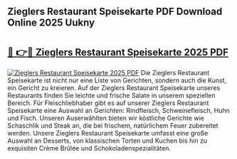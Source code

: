 ## Zieglers Restaurant Speisekarte PDF Download Online 2025 Uukny

# <h2><a href="http://gcc4l0m.nevu.top/?p=Zieglers+Restaurant+Speisekarte">🔗 👉🔴 Zieglers Restaurant Speisekarte 2025 PDF</a></h2>

[![Zieglers Restaurant Speisekarte 2025 PDF](https://i.imgur.com/dBaPXMq.png)](http://gcc4l0m.nevu.top/?p=Zieglers+Restaurant+Speisekarte)
Die Zieglers Restaurant Speisekarte ist nicht nur eine Liste von Gerichten, sondern auch die Kunst, ein Gericht zu kreieren. Auf der Zieglers Restaurant Speisekarte unseres Restaurants finden Sie leichte und frische Salate in unserem speziellen Bereich. Für Fleischliebhaber gibt es auf unserer Zieglers Restaurant Speisekarte eine Auswahl an Gerichten: Rindfleisch, Schweinefleisch, Huhn und Fisch. Unseren Auserwählten bieten wir köstliche Gerichte wie Schaschlik und Steak an, die bei frischem, natürlichem Feuer zubereitet werden. Unsere Zieglers Restaurant Speisekarte umfasst eine große Auswahl an Desserts, von klassischen Torten und Kuchen bis hin zu exquisiten Crème Brûlée und Schokoladenspezialitäten.
